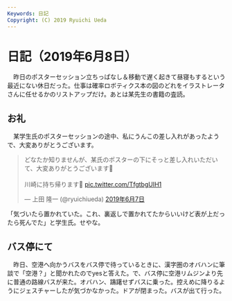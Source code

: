 ```yaml
---
Keywords: 日記
Copyright: (C) 2019 Ryuichi Ueda
---
```


# 日記（2019年6月8日）

　昨日のポスターセッション立ちっぱなし＆移動で遅く起きて昼寝もするという最近にない休日だった。仕事は確率ロボティクス本の図のどれをイラストレータさんに任せるかのリストアップだけ。あとは某先生の書籍の査読。

## お礼

　某学生氏のポスターセッションの途中、私にうんこの差し入れがあったようで、大変ありがとうございます。

<blockquote class="twitter-tweet" data-lang="ja"><p lang="ja" dir="ltr">どなたか知りませんが、某氏のポスターの下にそっと差し入れいただいて、大変ありがとうございます💩<br><br>川崎に持ち帰ります💩 <a href="https://t.co/TfgtbgUIH1">pic.twitter.com/TfgtbgUIH1</a></p>&mdash; 上田 隆一 (@ryuichiueda) <a href="https://twitter.com/ryuichiueda/status/1136912596391489537?ref_src=twsrc%5Etfw">2019年6月7日</a></blockquote>
<script async src="https://platform.twitter.com/widgets.js" charset="utf-8"></script>


「気づいたら置かれていた。これ、裏返しで置かれてたからいいけど表が上だったら死んでた」と学生氏。せやな。

## バス停にて

　昨日、空港へ向かうバスをバス停で待っているときに、漢字圏のオバハンに筆談で「空港？」と聞かれたのでyesと答えた。で、バス停に空港リムジンより先に普通の路線バスが来た。オバハン、躊躇せずバスに乗った。控えめに降りるようにジェスチャーしたが気づかなかった。ドアが閉まった。バスが出て行った。

